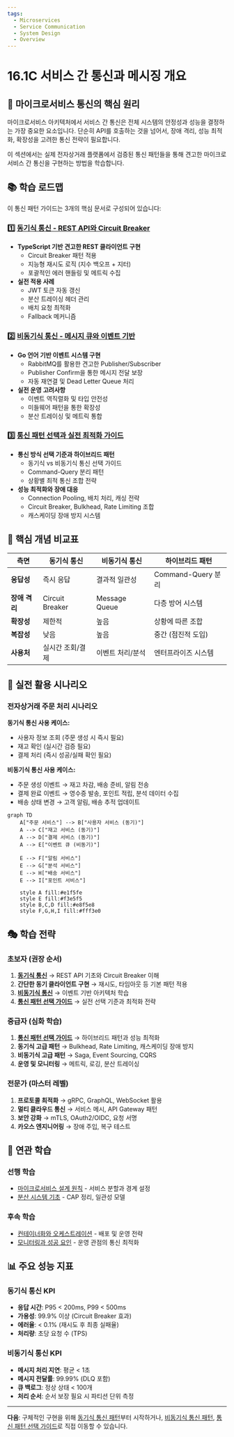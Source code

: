 ```yaml
---
tags:
  - Microservices
  - Service Communication
  - System Design
  - Overview
---
```


# 16.1C 서비스 간 통신과 메시징 개요

## 🎯 마이크로서비스 통신의 핵심 원리

마이크로서비스 아키텍처에서 서비스 간 통신은 전체 시스템의 안정성과 성능을 결정하는 가장 중요한 요소입니다. 단순히 API를 호출하는 것을 넘어서, 장애 격리, 성능 최적화, 확장성을 고려한 통신 전략이 필요합니다.

이 섹션에서는 실제 전자상거래 플랫폼에서 검증된 통신 패턴들을 통해 견고한 마이크로서비스 간 통신을 구현하는 방법을 학습합니다.

## 📚 학습 로드맵

이 통신 패턴 가이드는 3개의 핵심 문서로 구성되어 있습니다:

### 1️⃣ [동기식 통신 - REST API와 Circuit Breaker](01c1-synchronous-communication.md)

- **TypeScript 기반 견고한 REST 클라이언트 구현**
  - Circuit Breaker 패턴 적용
  - 지능형 재시도 로직 (지수 백오프 + 지터)
  - 포괄적인 에러 핸들링 및 메트릭 수집
- **실전 적용 사례**
  - JWT 토큰 자동 갱신
  - 분산 트레이싱 헤더 관리
  - 배치 요청 최적화
  - Fallback 메커니즘

### 2️⃣ [비동기식 통신 - 메시지 큐와 이벤트 기반](01c2-asynchronous-communication.md)

- **Go 언어 기반 이벤트 시스템 구현**
  - RabbitMQ를 활용한 견고한 Publisher/Subscriber
  - Publisher Confirm을 통한 메시지 전달 보장
  - 자동 재연결 및 Dead Letter Queue 처리
- **실전 운영 고려사항**
  - 이벤트 역직렬화 및 타입 안전성
  - 미들웨어 패턴을 통한 확장성
  - 분산 트레이싱 및 메트릭 통합

### 3️⃣ [통신 패턴 선택과 실전 최적화 가이드](01c3-communication-patterns-best-practices.md)

- **통신 방식 선택 기준과 하이브리드 패턴**
  - 동기식 vs 비동기식 통신 선택 가이드
  - Command-Query 분리 패턴
  - 상황별 최적 통신 조합 전략
- **성능 최적화와 장애 대응**
  - Connection Pooling, 배치 처리, 캐싱 전략
  - Circuit Breaker, Bulkhead, Rate Limiting 조합
  - 캐스케이딩 장애 방지 시스템

## 🎯 핵심 개념 비교표

| 측면 | 동기식 통신 | 비동기식 통신 | 하이브리드 패턴 |
|------|-------------|---------------|-----------------|
| **응답성** | 즉시 응답 | 결과적 일관성 | Command-Query 분리 |
| **장애 격리** | Circuit Breaker | Message Queue | 다층 방어 시스템 |
| **확장성** | 제한적 | 높음 | 상황에 따른 조합 |
| **복잡성** | 낮음 | 높음 | 중간 (점진적 도입) |
| **사용처** | 실시간 조회/결제 | 이벤트 처리/분석 | 엔터프라이즈 시스템 |

## 🚀 실전 활용 시나리오

### 전자상거래 주문 처리 시나리오

**동기식 통신 사용 케이스:**

- 사용자 정보 조회 (주문 생성 시 즉시 필요)
- 재고 확인 (실시간 검증 필요)
- 결제 처리 (즉시 성공/실패 확인 필요)

**비동기식 통신 사용 케이스:**

- 주문 생성 이벤트 → 재고 차감, 배송 준비, 알림 전송
- 결제 완료 이벤트 → 영수증 발송, 포인트 적립, 분석 데이터 수집
- 배송 상태 변경 → 고객 알림, 배송 추적 업데이트

```mermaid
graph TD
    A["주문 서비스"] --> B["사용자 서비스 (동기)"] 
    A --> C["재고 서비스 (동기)"]
    A --> D["결제 서비스 (동기)"]
    A --> E["이벤트 큐 (비동기)"]
    
    E --> F["알림 서비스"]
    E --> G["분석 서비스"]
    E --> H["배송 서비스"]
    E --> I["포인트 서비스"]
    
    style A fill:#e1f5fe
    style E fill:#f3e5f5
    style B,C,D fill:#e8f5e8
    style F,G,H,I fill:#fff3e0
```

## 🎭 학습 전략

### 초보자 (권장 순서)

1. **[동기식 통신](01c1-synchronous-communication.md)** → REST API 기초와 Circuit Breaker 이해
2. **간단한 동기 클라이언트 구현** → 재시도, 타임아웃 등 기본 패턴 적용
3. **[비동기식 통신](01c2-asynchronous-communication.md)** → 이벤트 기반 아키텍처 학습
4. **[통신 패턴 선택 가이드](01c3-communication-patterns-best-practices.md)** → 실전 선택 기준과 최적화 전략

### 중급자 (심화 학습)

1. **[통신 패턴 선택 가이드](01c3-communication-patterns-best-practices.md)** → 하이브리드 패턴과 성능 최적화
2. **동기식 고급 패턴** → Bulkhead, Rate Limiting, 캐스케이딩 장애 방지
3. **비동기식 고급 패턴** → Saga, Event Sourcing, CQRS
4. **운영 및 모니터링** → 메트릭, 로깅, 분산 트레이싱

### 전문가 (마스터 레벨)

1. **프로토콜 최적화** → gRPC, GraphQL, WebSocket 활용
2. **멀티 클라우드 통신** → 서비스 메시, API Gateway 패턴
3. **보안 강화** → mTLS, OAuth2/OIDC, 요청 서명
4. **카오스 엔지니어링** → 장애 주입, 복구 테스트

## 🔗 연관 학습

### 선행 학습

- [마이크로서비스 설계 원칙](01b-design-principles.md) - 서비스 분할과 경계 설정
- [분산 시스템 기초](../chapter-14-distributed-systems/index.md) - CAP 정리, 일관성 모델

### 후속 학습

- [컨테이너화와 오케스트레이션](01d-containerization-orchestration.md) - 배포 및 운영 전략
- [모니터링과 성공 요인](01e-monitoring-success-factors.md) - 운영 관점의 통신 최적화

## 📊 주요 성능 지표

### 동기식 통신 KPI

- **응답 시간**: P95 < 200ms, P99 < 500ms
- **가용성**: 99.9% 이상 (Circuit Breaker 효과)
- **에러율**: < 0.1% (재시도 후 최종 실패율)
- **처리량**: 초당 요청 수 (TPS)

### 비동기식 통신 KPI

- **메시지 처리 지연**: 평균 < 1초
- **메시지 전달률**: 99.99% (DLQ 포함)
- **큐 백로그**: 정상 상태 < 100개
- **처리 순서**: 순서 보장 필요 시 파티션 단위 측정

---

**다음**: 구체적인 구현을 위해 [동기식 통신 패턴](01c1-synchronous-communication.md)부터 시작하거나, [비동기식 통신 패턴](01c2-asynchronous-communication.md), [통신 패턴 선택 가이드](01c3-communication-patterns-best-practices.md)로 직접 이동할 수 있습니다.
